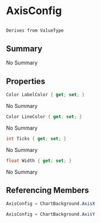 # AxisConfig

## 
```c#
Derives from ValueType
```

## Summary

No Summary
## Properties

```c#
Color LabelColor { get; set; } 
```
No Summary
```c#
Color LineColor { get; set; } 
```
No Summary
```c#
int Ticks { get; set; } 
```
No Summary
```c#
float Width { get; set; } 
```
No Summary
## Referencing Members

```c#
AxisConfig = ChartBackground.AxisX
```
```c#
AxisConfig = ChartBackground.AxisY
```
